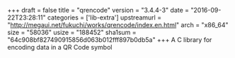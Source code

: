 +++
draft = false
title = "qrencode"
version = "3.4.4-3"
date = "2016-09-22T23:28:11"
categories = ['lib-extra']
upstreamurl = "http://megaui.net/fukuchi/works/qrencode/index.en.html"
arch = "x86_64"
size = "58036"
usize = "188452"
sha1sum = "64c908bf827490915856d063b012fff897b0db5a"
+++
A C library for encoding data in a QR Code symbol